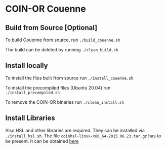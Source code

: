 # COIN-OR Couenne

## Build from Source [Optional]

To build Couenne from source, run `./build_couenne.sh`

The build can be deleted by running `./clean_build.sh`

## Install locally

To install the files built from source run `./install_couenne.sh`

To install the precompiled files (Ubuntu 20.04) run `./install_precompiled.sh`

To remove the COIN-OR binaries run `./clean_install.sh`

## Install Libraries

Also HSL and other libraries are required. They can be installed via `./install_hsl.sh`.
The file `coinhsl-linux-x86_64-2015.06.23.tar.gz` has to be present. It can be obtained [here](http://www.hsl.rl.ac.uk/download/coinhsl-linux-x86_64/2015.06.23/)
